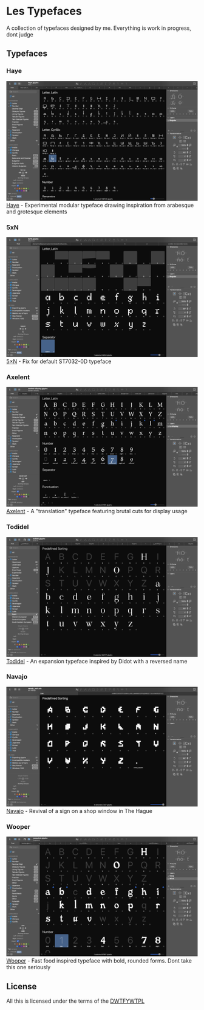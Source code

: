 # Les Typefaces

A collection of typefaces designed by me. Everything is work in progress, dont judge

## Typefaces

### Haye
![Haye](haye/haye-hello.jpg)
[Haye](haye/) - Experimental modular typeface drawing inspiration from arabesque and grotesque elements


### 5xN
![5×N](5xN/5x10-hello.jpg)
[5×N](5xN/) - Fix for default ST7032-0D typeface


### Axelent
![Axelent](axelent/axelent-hello.jpg)
[Axelent](axelent/) - A "translation" typeface featuring brutal cuts for display usage


### Todidel
![Todidel](todidel/todidel-hello.jpg)
[Todidel](todidel/) - An expansion typeface inspired by Didot with a reversed name


### Navajo
![Navajo](navajo/navajo-hello.jpg)
[Navajo](navajo/) - Revival of a sign on a shop window in The Hague


### Wooper
![Wooper](wooper/wooper-hello.jpg)
[Wooper](wooper/) - Fast food inspired typeface with bold, rounded forms. Dont take this one seriously



## License
All this is licensed under the terms of the [DWTFYWTPL](https://en.wikipedia.org/wiki/WTFPL)

<!-- all typefaces are still under development -->